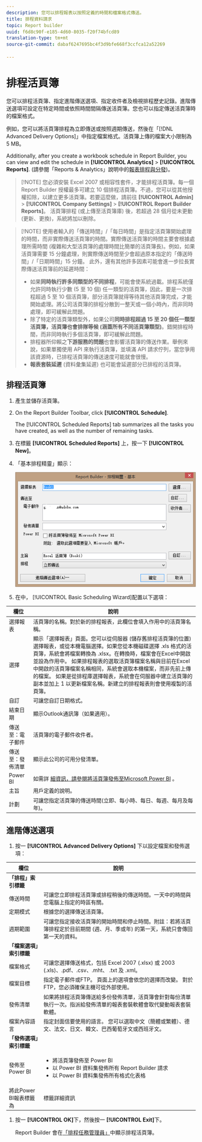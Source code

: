 ```yaml
---
description: 您可以排程報表以按照定義的時間和檔案格式傳送。
title: 排程資料請求
topic: Report builder
uuid: f6d8c90f-e185-4d60-8035-f20f74bfcd89
translation-type: tm+mt
source-git-commit: dabaf6247695bc4f3d9bfe668f3ccfca12a52269

---
```



# 排程活頁簿

您可以排程活頁簿、指定進階傳送選項、指定收件者及檢視排程歷史記錄。進階傳送選項可設定在特定時間或依照時間間隔傳送活頁簿。您也可以指定傳送活頁簿時的檔案格式。

例如，您可以將活頁簿排程為立即傳送或按照週期傳送，然後在「[!DNL Advanced Delivery Options]」中指定檔案格式。活頁簿上傳的檔案大小限制為 5 MB。

Additionally, after you create a workbook schedule in Report Builder, you can view and edit the schedule in **[!UICONTROL Analytics]** > **[!UICONTROL Reports]**. (請參閱「Reports &amp; Analytics」說明中的[報表排程與分發](/help/analyze/reports-analytics/scheduling.md))。

>[!NOTE] 您必須安裝 Excel 2007 或相容性套件，才能排程活頁簿。每一個 Report Builder 授權最多可建立 10 個排程活頁簿。不過，您可以從其他授權扣除，以建立更多活頁簿。若要這麼做，請前往 **[!UICONTROL Admin]** > **[!UICONTROL Company Settings]** > **[!UICONTROL Report Builder Reports]**。 活頁簿排程 (或上傳至活頁簿庫) 後，若超過 28 個月從未更動 (更新、更換)，系統將加以刪除。

>[!NOTE] 使用者輸入的「傳送時間」/「每日時間」是指定活頁簿開始處理的時間，而非實際傳送活頁簿的時間。實際傳送活頁簿的時間主要會根據處理所需時間 (複雜和大型活頁簿的處理時間比簡單的活頁簿長)。例如，如果活頁簿需要 15 分鐘處理，則實際傳送時間至少會超過原本指定的「傳送時間」/「日期時間」15 分鐘。
>此外，還有其他許多因素可能會進一步拉長實際傳送活頁簿前的延遲時間：
>
> * 如果&#x200B;**同時執行許多同類型的不同排程**，可能會使系統過載。排程系統僅允許同時執行少數 (5 至 10 個) 任一類型的活頁簿，因此，要是一次排程超過 5 至 10 個活頁簿，部分活頁簿就得等待其他活頁簿完成，才能開始處理。將公司活頁簿的排程分散到一整天或一個小時內，而非同時處理，即可緩解此問題。
> * 除了特定的活頁簿類型外，如果公司&#x200B;**同時排程超過 15 至 20 個任一類型活頁簿，活頁簿也會排隊等候 (涵蓋所有不同活頁簿類型)**。錯開排程時間，而非同時執行多個活頁簿，即可緩解此問題。
> * 排程器所仰賴之&#x200B;**下游服務的問題**&#x200B;也會影響活頁簿的傳送作業。舉例來說，如果單獨使用 API 來執行活頁簿，並填滿 API 請求佇列，當您爭用該資源時，已排程活頁簿的傳送速度可能就會很慢。
> * **報表套裝延遲** (資料彙集延遲) 也可能會延遲部分已排程的活頁簿。


## 排程活頁簿

1. 產生並儲存活頁簿。
1. On the Report Builder Toolbar, click **[!UICONTROL Schedule]**.

   The [!UICONTROL Scheduled Reports] tab summarizes all the tasks you have created, as well as the number of remaining tasks.
1. 在標籤 **[!UICONTROL Scheduled Reports]** 上，按一下 **[!UICONTROL New]**。
1. 「基本排程精靈」顯示：

   ![](assets/simple-schedule-wizard.png)

1. 在中， [!UICONTROL Basic Scheduling Wizard]配置以下選項：

| 欄位 | 說明 |
|--- |--- |
| 選擇報表 | 活頁簿的名稱。對於新的排程報表，此欄位會填入作用中的活頁簿名稱。 |
| 選擇 | 顯示「選擇報表」頁面。您可以從伺服器 (儲存舊排程活頁簿的位置) 選擇報表，或從本機電腦選擇。如果您從本機磁碟選擇 .xls 格式的活頁簿，系統會將檔案轉換為 .xlsx。在轉換時，檔案會在Excel中開啟並設為作用中。 如果排程報表的選取活頁簿檔案名稱與目前在Excel中開啟的活頁簿檔案名稱相同，系統會選取本機檔案，而非先前上傳的檔案。 如果是從排程庫選擇報表，系統會在伺服器中建立活頁簿的副本並加上 1 以更新檔案名稱。新建立的排程報表則會使用複製的活頁簿。 |
| 自訂 | 可讓您自訂日期格式。 |
| 結束日期 | 顯示Outlook通訊簿（如果適用）。 |
| 傳送至：電子郵件 | 活頁簿的電子郵件收件者。 |
| 傳送至：發佈清單 | 顯示此公司的可用分發清單。 |
| Power BI | 如需詳 [細資訊，請參閱將活頁簿發佈至Microsoft Power BI](/help/analyze/report-builder/c-publish-power-bi/integration-power-bi.md) 。 |
| 主旨 | 用戶定義的說明。 |
| 計劃 | 可讓您指定活頁簿的傳送時間(立即、每小時、每日、每週、每月及每年)。 |

## 進階傳送選項

1. 按一 **[!UICONTROL Advanced Delivery Options]** 下以設定檔案和發佈選項：

| 欄位 | 說明 |
|--- |--- |
| **「排程」索引標籤** |  |
| 傳送時間 | 可讓您立即排程活頁簿或排程稍後的傳送時間。一天中的時間與您電腦上指定的時區有關。 |
| 定期模式 | 根據您的選擇傳送活頁簿。 |
| 週期範圍 | 可讓您指定接收活頁簿的開始時間和停止時間。附註：若將活頁簿排程定於目前期間 (週、月、季或年) 的第一天，系統只會傳回第一天的資料。 |
| **「檔案選項」索引標籤** |  |
| 檔案格式 | 可讓您選擇傳送格式，包括 Excel 2007 (.xlsx) 或 2003 (.xls)、.pdf、.csv、.mht、 .txt 及 .xml。 |
| 檔案目標 | 指定電子郵件或FTP。 頁面上的選項會依您的選擇而改變。 對於FTP，您必須確保主機可從外部使用。 |
| 發佈清單 | 如果將排程活頁簿傳送給多份發佈清單，活頁簿會針對每份清單執行一次。指派給發佈清單的報表套裝軟體會取代變動報表套裝軟體。 |
| 檔案內容語言 | 指定封面信要使用的語言。 您可以選取中文（簡體或繁體）、德文、法文、日文、韓文、巴西葡萄牙文或西班牙文。 |
| **「發佈選項」索引標籤** |  |
| 發佈至 Power BI | <ul><li>將活頁簿發佈至 Power BI</li><li>以 Power BI 資料集發佈所有 Report Builder 請求</li><li>以 Power BI 資料集發佈所有格式化表格</li></ul> |
| 將此Power BI報表標籤為 | 標籤詳細資訊 |

1. 按一 **[!UICONTROL OK]**&#x200B;下，然後按一 **[!UICONTROL Exit]**&#x200B;下。

   Report Builder 會在[「排程任務管理員」](/help/analyze/report-builder/r-arb-scheduled-reports.md)中顯示排程活頁簿。

